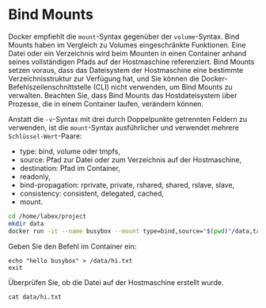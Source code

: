 # Bind Mounts

Docker empfiehlt die `mount`-Syntax gegenüber der `volume`-Syntax. Bind Mounts haben im Vergleich zu Volumes eingeschränkte Funktionen. Eine Datei oder ein Verzeichnis wird beim Mounten in einen Container anhand seines vollständigen Pfads auf der Hostmaschine referenziert. Bind Mounts setzen voraus, dass das Dateisystem der Hostmaschine eine bestimmte Verzeichnisstruktur zur Verfügung hat, und Sie können die Docker-Befehlszeilenschnittstelle (CLI) nicht verwenden, um Bind Mounts zu verwalten. Beachten Sie, dass Bind Mounts das Hostdateisystem über Prozesse, die in einem Container laufen, verändern können.

Anstatt die `-v`-Syntax mit drei durch Doppelpunkte getrennten Feldern zu verwenden, ist die `mount`-Syntax ausführlicher und verwendet mehrere `Schlüssel-Wert`-Paare:

- type: bind, volume oder tmpfs,
- source: Pfad zur Datei oder zum Verzeichnis auf der Hostmaschine,
- destination: Pfad im Container,
- readonly,
- bind-propagation: rprivate, private, rshared, shared, rslave, slave,
- consistency: consistent, delegated, cached,
- mount.

```bash
cd /home/labex/project
mkdir data
docker run -it --name busybox --mount type=bind,source="$(pwd)"/data,target=/data busybox sh
```

Geben Sie den Befehl im Container ein:

```
echo "hello busybox" > /data/hi.txt
exit
```

Überprüfen Sie, ob die Datei auf der Hostmaschine erstellt wurde.

```
cat data/hi.txt
```

